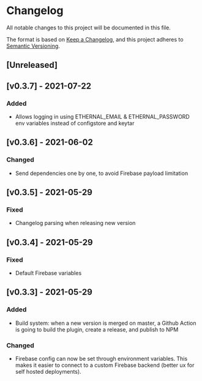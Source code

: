 # Changelog
All notable changes to this project will be documented in this file.

The format is based on [Keep a Changelog](https://keepachangelog.com/en/1.0.0/),
and this project adheres to [Semantic Versioning](https://semver.org/spec/v2.0.0.html).

## [Unreleased]

## [v0.3.7] - 2021-07-22
### Added
- Allows logging in using ETHERNAL_EMAIL & ETHERNAL_PASSWORD env variables instead of configstore and keytar

## [v0.3.6] - 2021-06-02
### Changed
- Send dependencies one by one, to avoid Firebase payload limitation

## [v0.3.5] - 2021-05-29
### Fixed
- Changelog parsing when releasing new version

## [v0.3.4] - 2021-05-29
### Fixed
- Default Firebase variables

## [v0.3.3] - 2021-05-29
### Added
- Build system: when a new version is merged on master, a Github Action is going to build the plugin, create a release, and publish to NPM

### Changed
- Firebase config can now be set through environment variables. This makes it easier to connect to a custom Firebase backend (better ux for self hosted deployments).
